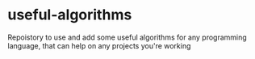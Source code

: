 # useful-algorithms
Repoistory to use and add some useful algorithms for any programming language, that can help on any projects you're working
